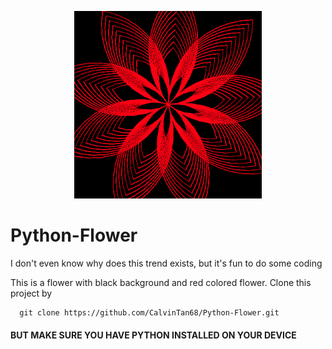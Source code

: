 <p align="center">
  <img width="300" src="https://github.com/CalvinTan68/Python-Flower/blob/main/preview.png">
</p>


# Python-Flower
I don't even know why does this trend exists, but it's fun to do some coding

This is a flower with black background and red colored flower. Clone this project by 
```git
  git clone https://github.com/CalvinTan68/Python-Flower.git
```

#### BUT MAKE SURE YOU HAVE PYTHON INSTALLED ON YOUR DEVICE
